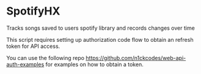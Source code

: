 # SpotifyHX
Tracks songs saved to users spotify library and records changes over time

This script requires setting up authorization code flow to obtain an refresh token for API access.

You can use the following repo https://github.com/n1ckcodes/web-api-auth-examples for examples on how to obtain a token.